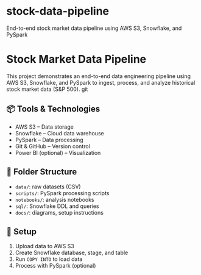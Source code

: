 # stock-data-pipeline
End-to-end stock market data pipeline using AWS S3, Snowflake, and PySpark
# Stock Market Data Pipeline

This project demonstrates an end-to-end data engineering pipeline using AWS S3, Snowflake, and PySpark to ingest, process, and analyze historical stock market data (S&P 500).
git 
## 📦 Tools & Technologies
- AWS S3 – Data storage
- Snowflake – Cloud data warehouse
- PySpark – Data processing
- Git & GitHub – Version control
- Power BI (optional) – Visualization

## 📁 Folder Structure
- `data/`: raw datasets (CSV)
- `scripts/`: PySpark processing scripts
- `notebooks/`: analysis notebooks
- `sql/`: Snowflake DDL and queries
- `docs/`: diagrams, setup instructions

## 🔧 Setup
1. Upload data to AWS S3
2. Create Snowflake database, stage, and table
3. Run `COPY INTO` to load data
4. Process with PySpark (optional)
